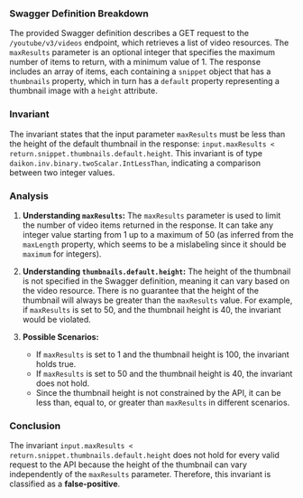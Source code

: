 ### Swagger Definition Breakdown
The provided Swagger definition describes a GET request to the `/youtube/v3/videos` endpoint, which retrieves a list of video resources. The `maxResults` parameter is an optional integer that specifies the maximum number of items to return, with a minimum value of 1. The response includes an array of items, each containing a `snippet` object that has a `thumbnails` property, which in turn has a `default` property representing a thumbnail image with a `height` attribute.

### Invariant
The invariant states that the input parameter `maxResults` must be less than the height of the default thumbnail in the response: `input.maxResults < return.snippet.thumbnails.default.height`. This invariant is of type `daikon.inv.binary.twoScalar.IntLessThan`, indicating a comparison between two integer values.

### Analysis
1. **Understanding `maxResults`:** The `maxResults` parameter is used to limit the number of video items returned in the response. It can take any integer value starting from 1 up to a maximum of 50 (as inferred from the `maxLength` property, which seems to be a mislabeling since it should be `maximum` for integers).

2. **Understanding `thumbnails.default.height`:** The height of the thumbnail is not specified in the Swagger definition, meaning it can vary based on the video resource. There is no guarantee that the height of the thumbnail will always be greater than the `maxResults` value. For example, if `maxResults` is set to 50, and the thumbnail height is 40, the invariant would be violated.

3. **Possible Scenarios:** 
   - If `maxResults` is set to 1 and the thumbnail height is 100, the invariant holds true.
   - If `maxResults` is set to 50 and the thumbnail height is 40, the invariant does not hold.
   - Since the thumbnail height is not constrained by the API, it can be less than, equal to, or greater than `maxResults` in different scenarios.

### Conclusion
The invariant `input.maxResults < return.snippet.thumbnails.default.height` does not hold for every valid request to the API because the height of the thumbnail can vary independently of the `maxResults` parameter. Therefore, this invariant is classified as a **false-positive**.
